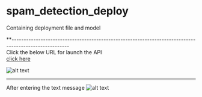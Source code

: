 # spam_detection_deploy
Containing deployment file and model 

**------------------------------------------------------------------------------------------------------<br>
Click the below URL for launch the API<br>
<a href=https://ml-model-304817.du.r.appspot.com>click here</a><br>

![alt text](https://i.imgur.com/KHWR49H.png)

******************************************************************************************
After entering the text message
![alt text](https://i.imgur.com/g2WxE0Z.png)
